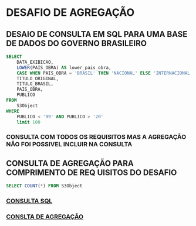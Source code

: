 # DESAFIO DE AGREGAÇÃO

## DESAIO DE CONSULTA EM SQL PARA UMA BASE DE DADOS DO GOVERNO BRASILEIRO

```SQL
SELECT  
    DATA_EXIBICAO,
    LOWER(PAIS_OBRA) AS lower_pais_obra,   
    CASE WHEN PAIS_OBRA = 'BRASIL' THEN 'NACIONAL' ELSE 'INTERNACIONAL' END AS obras_nacionais, 
    TITULO_ORIGINAL, 
    TITULO_BRASIL, 
    PAIS_OBRA, 
    PUBLICO
FROM 
    S3Object
WHERE 
    PUBLICO < '99' AND PUBLICO > '20'
    limit 100
```

### CONSULTA COM TODOS OS REQUISITOS MAS A AGREGAÇÃO NÃO FOI POSSIVEL INCLUIR NA CONSULTA

## CONSULTA DE AGREGAÇÃO PARA COMPRIMENTO DE REQ UISITOS DO DESAFIO

```SQL
SELECT COUNT(*) FROM S3Object
```

### [CONSULTA SQL](/Sprint%205/Desafio/aws.py)

### [CONSLTA DE AGREGAÇÃO](/Sprint%205/Desafio/agregacao.py)
